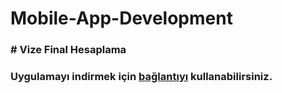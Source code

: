 # Mobile-App-Development

### # Vize Final Hesaplama
### Uygulamayı indirmek için [bağlantıyı](https://www.mediafire.com/file/h6ezfltjpe29wyo/VizeFinal_Hesaplama.apk/file) kullanabilirsiniz.
